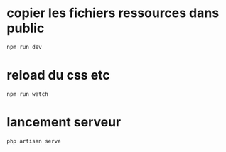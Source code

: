 # copier les fichiers ressources dans public
`npm run dev`

# reload du css etc
`npm run watch`

# lancement serveur
`php artisan serve`

